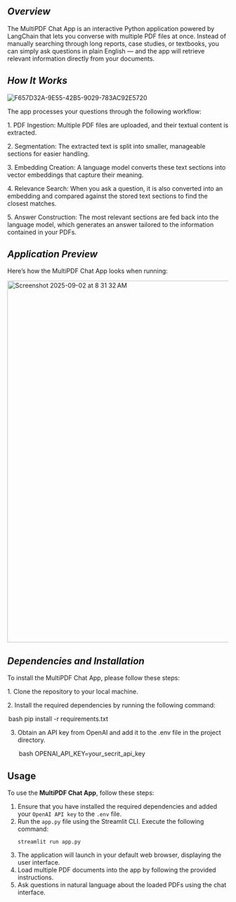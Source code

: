 *Overview*
------------

The MultiPDF Chat App is an interactive Python application powered by LangChain that lets you converse with multiple PDF files at once. Instead of manually searching through long reports, case studies, or textbooks, you can simply ask questions in plain English — and the app will retrieve relevant information directly from your documents.

*How It Works*
------------
![F657D32A-9E55-42B5-9029-783AC92E5720](https://github.com/user-attachments/assets/be06e763-7791-455b-b122-c25562d854cf)


The app processes your questions through the following workflow:

1.⁠ ⁠PDF Ingestion: Multiple PDF files are uploaded, and their textual content is extracted.

2.⁠ ⁠Segmentation: The extracted text is split into smaller, manageable sections for easier handling.

3.⁠ ⁠Embedding Creation: A language model converts these text sections into vector embeddings that capture their meaning.

4.⁠ ⁠Relevance Search: When you ask a question, it is also converted into an embedding and compared against the stored text sections to find the closest matches.

5.⁠ ⁠Answer Construction: The most relevant sections are fed back into the language model, which generates an answer tailored to the information contained in your PDFs.  

*Application Preview* 
------------
Here’s how the MultiPDF Chat App looks when running:

<img width="1463" height="821" alt="Screenshot 2025-09-02 at 8 31 32 AM" src="https://github.com/user-attachments/assets/b74919e2-5efa-47c6-bf0c-73db559829be" />


*Dependencies and Installation*
------------

To install the MultiPDF Chat App, please follow these steps:

1.⁠ ⁠Clone the repository to your local machine.

2.⁠ ⁠Install the required dependencies by running the following command:

   ⁠ bash
   pip install -r requirements.txt

3. Obtain an API key from OpenAI and add it to the .env file in the project directory.
   
    ⁠bash
   OPENAI_API_KEY=your_secrit_api_key

<h2>Usage</h2>

<p>To use the <strong>MultiPDF Chat App</strong>, follow these steps:</p>

<ol>
  <li>Ensure that you have installed the required dependencies and added your <code>OpenAI API key</code> to the <code>.env</code> file.</li>
  <li>
    Run the <code>app.py</code> file using the Streamlit CLI.  
    Execute the following command:
    <pre><code class="language-bash">streamlit run app.py</code></pre>
  </li>
  <li>The application will launch in your default web browser, displaying the user interface.</li>
  <li>Load multiple PDF documents into the app by following the provided instructions.</li>
  <li>Ask questions in natural language about the loaded PDFs using the chat interface.</li>
</ol>

